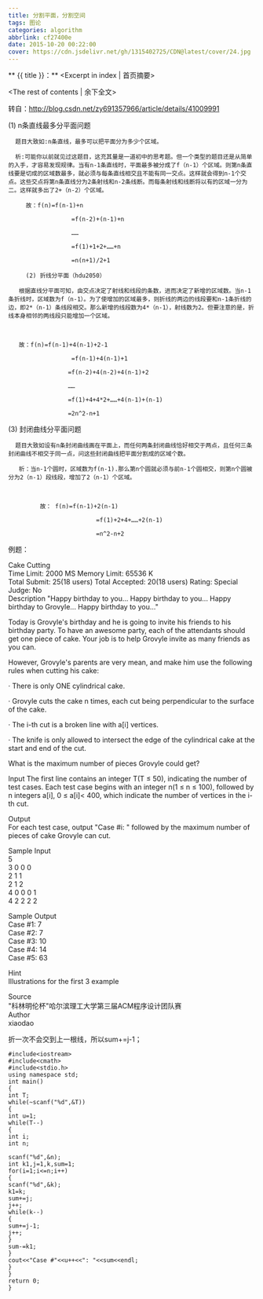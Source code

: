 ```yaml
---
title: 分割平面，分割空间
tags: 图论
categories: algorithm
abbrlink: cf27400e
date: 2015-10-20 00:22:00
cover: https://cdn.jsdelivr.net/gh/1315402725/CDN@latest/cover/24.jpg
---
```


** {{ title }}：** <Excerpt in index | 首页摘要>
<!-- more -->
<The rest of contents | 余下全文>

转自：http://blog.csdn.net/zy691357966/article/details/41009991

(1) n条直线最多分平面问题   

      题目大致如:n条直线，最多可以把平面分为多少个区域。    

      析:可能你以前就见过这题目，这充其量是一道初中的思考题。但一个类型的题目还是从简单的入手，才容易发现规律。当有n-1条直线时，平面最多被分成了f（n-1）个区域。则第n条直线要是切成的区域数最多，就必须与每条直线相交且不能有同一交点。这样就会得到n-1个交点。这些交点将第n条直线分为2条射线和n-2条线断。而每条射线和线断将以有的区域一分为二。这样就多出了2+（n-2）个区域。   

         故：f(n)=f(n-1)+n   

                      =f(n-2)+(n-1)+n   

                      ……   

                      =f(1)+1+2+……+n   

                      =n(n+1)/2+1   

         (2) 折线分平面（hdu2050）   

       根据直线分平面可知，由交点决定了射线和线段的条数，进而决定了新增的区域数。当n-1条折线时，区域数为f（n-1）。为了使增加的区域最多，则折线的两边的线段要和n-1条折线的边，即2*（n-1）条线段相交。那么新增的线段数为4*（n-1），射线数为2。但要注意的是，折线本身相邻的两线段只能增加一个区域。   

       

       故：f(n)=f(n-1)+4(n-1)+2-1   

                      =f(n-1)+4(n-1)+1   

                     =f(n-2)+4(n-2)+4(n-1)+2   

                     ……   

                     =f(1)+4+4*2+……+4(n-1)+(n-1)      

                     =2n^2-n+1   

 (3) 封闭曲线分平面问题    

      题目大致如设有n条封闭曲线画在平面上，而任何两条封闭曲线恰好相交于两点，且任何三条封闭曲线不相交于同一点，问这些封闭曲线把平面分割成的区域个数。   

       析：当n-1个圆时，区域数为f(n-1).那么第n个圆就必须与前n-1个圆相交，则第n个圆被分为2（n-1）段线段，增加了2（n-1）个区域。

  
   
             故： f(n)=f(n-1)+2(n-1)        

                             =f(1)+2+4+……+2(n-1)   

                             =n^2-n+2   


 
例题：   

Cake Cutting   
Time Limit: 2000 MS	Memory Limit: 65536 K   
Total Submit: 25(18 users)	Total Accepted: 20(18 users)	Rating: 	Special Judge: No    
Description
"Happy birthday to you... Happy birthday to you... Happy birthday to Grovyle... Happy birthday to you..."    

Today is Grovyle's birthday and he is going to invite his friends to his birthday party. To have an awesome party, each of the attendants should get one piece of cake. Your job is to help Grovyle invite as many friends as you can.

However, Grovyle's parents are very mean, and make him use the following rules when cutting his cake:    

·         There is only ONE cylindrical cake.   

·         Grovyle cuts the cake n times, each cut being perpendicular to the surface of the cake.   

·         The i-th cut is a broken line with a[i] vertices.   

·         The knife is only allowed to intersect the edge of the cylindrical cake at the start and end of the cut.

What is the maximum number of pieces Grovyle could get?   

Input
The first line contains an integer T(T ≤ 50), indicating the number of test cases. Each test case begins with an integer n(1 ≤ n ≤ 100), followed by n integers a[i], 0 ≤ a[i]< 400, which indicate the number of vertices in the i-th cut.   

Output   
For each test case, output "Case #i: " followed by the maximum number of pieces of cake Grovyle can cut.   

Sample Input   
5   
3 0 0 0   
2 1 1   
2 1 2   
4 0 0 0 1   
4 2 2 2 2   
 
Sample Output   
Case #1: 7   
Case #2: 7   
Case #3: 10   
Case #4: 14   
Case #5: 63   
 
Hint   
Illustrations for the first 3 example   







Source   
"科林明伦杯"哈尔滨理工大学第三届ACM程序设计团队赛   
Author   
xiaodao   
 


折一次不会交到上一根线，所以sum+=j-1；

```
#include<iostream>
#include<cmath>
#include<stdio.h>
using namespace std;
int main()
{
int T;
while(~scanf("%d",&T))
{	
int u=1;
while(T--)
{
int i;
int n;

scanf("%d",&n);
int k1,j=1,k,sum=1;
for(i=1;i<=n;i++)
{
scanf("%d",&k);
k1=k;
sum+=j;
j++;
while(k--)
{
sum+=j-1;
j++;
}
sum-=k1;
}
cout<<"Case #"<<u++<<": "<<sum<<endl;
}
}
return 0;
}
```